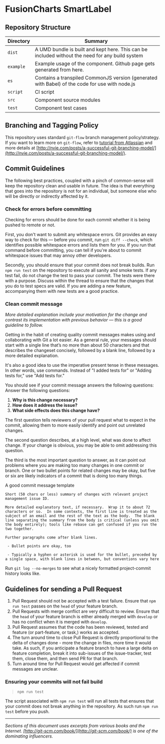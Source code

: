 # FusionCharts SmartLabel

## Repository Structure

Directory       | Summary
----------------|---------------------------------------------
`dist`            | A UMD bundle is built and kept here. This can be included without the need for any build system
`example`         | Example usage of the component. Github page gets generated from here.
`es`              | Contains a transpiled CommonJS version (generated with Babel) of the code for use with node.js
`script`          | CI script
`src`             | Component source modules
`test`            | Component test cases


## Branching and Tagging Policy

This repository uses standard `git-flow` branch management policy/strategy. If you want to learn more on `git-flow`, refer  to [tutorial from Atlassian](https://www.atlassian.com/git/workflows#!workflow-gitflow) and more details at [http://nvie.com/posts/a-successful-git-branching-model/](http://nvie.com/posts/a-successful-git-branching-model/).


## Commit Guidelines

The following best practices, coupled with a pinch of common-sense will keep the repository clean and usable in future. The idea is that everything that goes into the repository is not for an individual, but someone else who will be directly or indirectly affected by it.

### Check for errors before committing

Checking for errors should be done for each commit whether it is being pushed to remote or not.

First, you don't want to submit any whitespace errors. Git provides an easy way to check for this — before you commit, run `git diff --check`, which identifies possible whitespace errors and lists them for you. If you run that command before committing, you can tell if you're about to commit whitespace issues that may annoy other developers.

Secondly, you should ensure that your commit does not break builds. Run `npm run test` on the repository to execute all sanity and smoke tests. If any test fail, do not change the test to pass your commit. The tests were there with a purpose. Discuss within the thread to ensure that the changes that you do to test specs are valid. If you are adding a new feature, accompanying them with new tests are a good practice.

### Clean commit message

*More detailed explanation include your motivation for the change and contrast its implementation with previous behavior — this is a good guideline to follow.*

Getting in the habit of creating quality commit messages makes using and collaborating with Git a lot easier. As a general rule, your messages should start with a single line that’s no more than about 50 characters and that describes the changeset concisely, followed by a blank line, followed by a more detailed explanation.

It's also a good idea to use the imperative present tense in these messages. In other words, use commands. Instead of "I added tests for" or "Adding tests for," use "Add tests for."

You should see if your commit message answers the following questions:
Answer the following questions:

1. **Why is this change necessary?**
2. **How does it address the issue?**
3. **What side effects does this change have?**

The first question tells reviewers of your pull request what to expect in the commit, allowing them to more easily identify and point out unrelated changes.

The second question describes, at a high level, what was done to affect change. If your change is obvious, you may be able to omit addressing this question.

The third is the most important question to answer, as it can point out problems where you are making too many changes in one commit or branch. One or two bullet points for related changes may be okay, but five or six are likely indicators of a commit that is doing too many things.

A good commit message template

```
Short (50 chars or less) summary of changes with relevant project management issue ID.

More detailed explanatory text, if necessary.  Wrap it to about 72 characters or so.  In some contexts, the first line is treated as the subject of an email and the rest of the text as the body.  The blank line separating the summary from the body is critical (unless you omit the body entirely); tools like rebase can get confused if you run the two together.

Further paragraphs come after blank lines.

 - Bullet points are okay, too

 - Typically a hyphen or asterisk is used for the bullet, preceded by a single space, with blank lines in between, but conventions vary here
```

Run `git log --no-merges` to see what a nicely formatted project-commit history looks like.


## Guidelines for sending a Pull Request

1. Pull Request should not be accepted with a test failure. Ensure that `npm run test` passes on the `head` of your feature branch.
2. Pull Requests with merge conflict are very difficult to review. Ensure that the `head` of your feature branch is either already merged with `develop` or has no conflict when it is merged with `develop`.
3. Pull Request assumes that the code has been reviewed, tested and feature (or part-feature, or task,) works as accepted.
4. The turn around time to close Pull Request is directly proportional to the delta of changes done - more the change in files, more time it would take. As such, if you anticipate a feature branch to have a large delta on feature completion, break it into sub-issues of the issue-tracker, test them, close them, and then send PR for that branch.
5. Turn around time for Pull Request would get affected if commit messages are unclear.


### Ensuring your commits will not fail build

> `npm run test`

The script associated with `npm run test` will run all tests that ensures that your commit does not break anything in the repository. As such run `npm run test` before you push.

---
*Sections of this document uses excerpts from various books and the Internet. [http://git-scm.com/book/](http://git-scm.com/book/) is one of the dominating influencers.*
